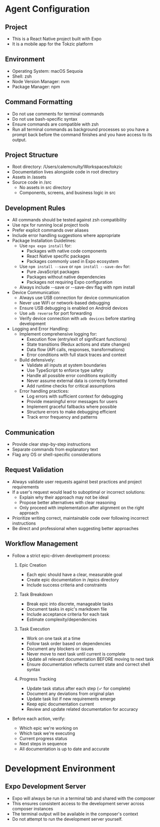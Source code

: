 # Agent Configuration

## Project
- This is a React Native project built with Expo
- It is a mobile app for the Tokzic platform

## Environment
- Operating System: macOS Sequoia
- Shell: zsh
- Node Version Manager: nvm
- Package Manager: npm

## Command Formatting
- Do not use comments for terminal commands
- Do not use bash-specific syntax
- Ensure commands are compatible with zsh
- Run all terminal commands as background processes so
  you have a prompt back before the command finishes
  and you have access to its output.

## Project Structure
- Root directory: /Users/calemcnulty/Workspaces/tokzic
- Documentation lives alongside code in root directory
- Assets in /assets
- Source code in /src
  - No assets in src directory
  - Components, screens, and business logic in src

## Development Rules
- All commands should be tested against zsh compatibility
- Use npx for running local project tools
- Prefer explicit commands over aliases
- Include error handling suggestions where appropriate
- Package Installation Guidelines:
  - Use `npx expo install` for:
    - Packages with native code components
    - React Native specific packages
    - Packages commonly used in Expo ecosystem
  - Use `npm install --save` or `npm install --save-dev` for:
    - Pure JavaScript packages
    - Packages without native dependencies
    - Packages not requiring Expo configuration
  - Always include --save or --save-dev flag with npm install
- Device Communication:
  - Always use USB connection for device communication
  - Never use WiFi or network-based debugging
  - Ensure USB debugging is enabled on Android devices
  - Use `adb reverse` for port forwarding
  - Verify device connection with `adb devices` before starting development
- Logging and Error Handling:
  - Implement comprehensive logging for:
    - Execution flow (entry/exit of significant functions)
    - State transitions (Redux actions and state changes)
    - Data flow (API calls, responses, transformations)
    - Error conditions with full stack traces and context
  - Build defensively:
    - Validate all inputs at system boundaries
    - Use TypeScript to enforce type safety
    - Handle all possible error conditions explicitly
    - Never assume external data is correctly formatted
    - Add runtime checks for critical assumptions
  - Error handling practices:
    - Log errors with sufficient context for debugging
    - Provide meaningful error messages for users
    - Implement graceful fallbacks where possible
    - Structure errors to make debugging efficient
    - Track error frequency and patterns

## Communication
- Provide clear step-by-step instructions
- Separate commands from explanatory text
- Flag any OS or shell-specific considerations

## Request Validation
- Always validate user requests against best practices and project requirements
- If a user's request would lead to suboptimal or incorrect solutions:
  - Explain why their approach may not be ideal
  - Propose better alternatives with clear reasoning
  - Only proceed with implementation after alignment on the right approach
- Prioritize writing correct, maintainable code over following incorrect instructions
- Be direct and professional when suggesting better approaches

## Workflow Management
- Follow a strict epic-driven development process:
  1. Epic Creation
     - Each epic should have a clear, measurable goal
     - Create epic documentation in /epics directory
     - Include success criteria and constraints
  
  2. Task Breakdown
     - Break epic into discrete, manageable tasks
     - Document tasks in epic's markdown file
     - Include acceptance criteria for each task
     - Estimate complexity/dependencies
  
  3. Task Execution
     - Work on one task at a time
     - Follow task order based on dependencies
     - Document any blockers or issues
     - Never move to next task until current is complete
     - Update all relevant documentation BEFORE moving to next task
     - Ensure documentation reflects current state and correct shell syntax
  
  4. Progress Tracking
     - Update task status after each step (✓ for complete)
     - Document any deviations from original plan
     - Update task list if new requirements emerge
     - Keep epic documentation current
     - Review and update related documentation for accuracy

- Before each action, verify:
  - Which epic we're working on
  - Which task we're executing
  - Current progress status
  - Next steps in sequence
  - All documentation is up to date and accurate

# Development Environment

## Expo Development Server
- Expo will always be run in a terminal tab and shared with the composer
- This ensures consistent access to the development server across composer instances
- The terminal output will be available in the composer's context
- Do not attempt to run the development server yourself.

